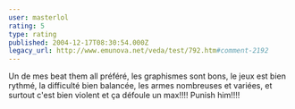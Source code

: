 ```yaml
---
user: masterlol
rating: 5
type: rating
published: 2004-12-17T08:30:54.000Z
legacy_url: http://www.emunova.net/veda/test/792.htm#comment-2192
---
```

Un de mes beat them all préféré, les graphismes sont bons, le jeux est bien rythmé, la difficulté bien balancée, les armes nombreuses et variées, et surtout c'est bien violent et ça défoule un max!!!! Punish him!!!!